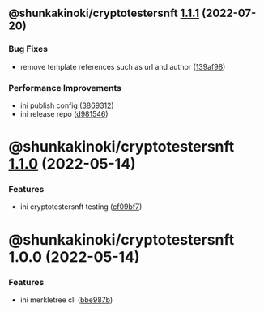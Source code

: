 ## @shunkakinoki/cryptotestersnft [1.1.1](https://github.com/shunkakinoki/contracts/compare/@shunkakinoki/cryptotestersnft@1.1.0...@shunkakinoki/cryptotestersnft@1.1.1) (2022-07-20)

### Bug Fixes

- remove template references such as url and author ([139af98](https://github.com/shunkakinoki/contracts/commit/139af98ef46346d25875224520c58502befa44c1))

### Performance Improvements

- ini publish config ([3869312](https://github.com/shunkakinoki/contracts/commit/3869312ec4a979930e54bacb6ebae3d2078818cd))
- ini release repo ([d981546](https://github.com/shunkakinoki/contracts/commit/d981546cf1a440703acee787be764d3afaf053bc))

# @shunkakinoki/cryptotestersnft [1.1.0](https://github.com/shunkakinoki/contracts/compare/@shunkakinoki/cryptotestersnft@1.0.0...@shunkakinoki/cryptotestersnft@1.1.0) (2022-05-14)

### Features

- ini cryptotestersnft testing ([cf09bf7](https://github.com/shunkakinoki/contracts/commit/cf09bf73cbe5ed8bf950d114f22ad27fd395ecf6))

# @shunkakinoki/cryptotestersnft 1.0.0 (2022-05-14)

### Features

- ini merkletree cli ([bbe987b](https://github.com/shunkakinoki/contracts/commit/bbe987bab9e7fa6a0e42fa1aba6ab40eaf08f903))

